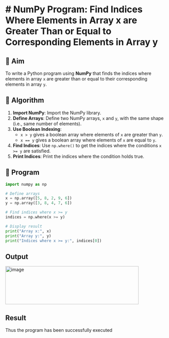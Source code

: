 # # NumPy Program: Find Indices Where Elements in Array x are Greater Than or Equal to Corresponding Elements in Array y

## 🎯 Aim
To write a Python program using **NumPy** that finds the indices where elements in array `x` are greater than or equal to their corresponding elements in array `y`.

## 🧠 Algorithm
1. **Import NumPy**: Import the NumPy library.
2. **Define Arrays**: Define two NumPy arrays, `x` and `y`, with the same shape (i.e., same number of elements).
3. **Use Boolean Indexing**: 
   - `x > y` gives a boolean array where elements of `x` are greater than `y`.
   - `x == y` gives a boolean array where elements of `x` are equal to `y`.
4. **Find Indices**: Use `np.where()` to get the indices where the conditions `x >= y` are satisfied.
5. **Print Indices**: Print the indices where the condition holds true.

## 🧾 Program

```python
import numpy as np

# Define arrays
x = np.array([5, 8, 2, 9, 6])
y = np.array([3, 8, 4, 7, 6])

# Find indices where x >= y
indices = np.where(x >= y)

# Display result
print("Array x:", x)
print("Array y:", y)
print("Indices where x >= y:", indices[0])

```
## Output
<img width="416" height="119" alt="image" src="https://github.com/user-attachments/assets/519e0e00-a922-4c36-919e-4d2540b653d4" />

## Result
Thus the program has been successfully executed
